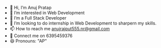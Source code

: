 - 👋 Hi, I’m Anuj Pratap
- 👀 I’m interested in Web Development
- 🌱 I’m a Full Stack Developer
- 💞️ I’m looking to do internship in Web Development to sharpern my skills.
- 📫 How to reach me anujrajput555.nr@gmail.com
- 📱 Connect me on 6395459376
- 😄 Pronouns: "AP"

<!---
Apratap123/Apratap123 is a ✨ special ✨ repository because its `README.md` (this file) appears on your GitHub profile.
You can click the Preview link to take a look at your changes.
--->
